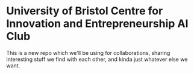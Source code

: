 # University of Bristol Centre for Innovation and Entrepreneurship AI Club
This is a new repo which we'll be using for collaborations, sharing interesting stuff we find with each other, and kinda just whatever else we want. 
